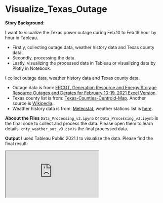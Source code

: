 # Visualize_Texas_Outage

**Story Background**: 

I want to visualize the Texas power outage during Feb.10 to Feb.19 hour by hour in Tableau.
* Firstly, collecting outage data, weather history data and Texas county data.
* Secondly, processing the data.
* Lastly, visualizing the processed data in Tableau or visualizing data by Plotly in Notebook.

I collect outage data, weather history data and Texas county data.
- Outage data is from: [ERCOT, Generation Resource and Energy Storage Resource Outages and Derates for February 10-19, 2021 Excel Version](http://www.ercot.com/content/wcm/lists/226521/Unit_Outage_Data_20210312.xlsx).
- Texas county list is from: [Texas-Counties-Centroid-Map](https://data.texas.gov/dataset/Texas-Counties-Centroid-Map/ups3-9e8m/data). Another source is [Wikipedia](https://en.wikipedia.org/wiki/User:Michael_J/County_table).
- Weather history data is from: [Meteostat](https://dev.meteostat.net/python/), weather stations list is [here](https://github.com/meteostat/weather-stations).

**Aboout the FIles**
`Data_Processing_v2.ipynb` or `Data_Processing_v3.ipynb` is the final code to collect and process the data. Please open them to learn details.
`cnty_weather_out_v3.csv` is the final processed data.

**Output**
I used Tableau Public 2021.1 to visualize the data.
Please find the final result:
<iframe src="https://public.tableau.com/profile/ycheng#!/vizhome/ot6_Sorted_Bar_of_Reduced_MW_by_County/Story1"></iframe>
